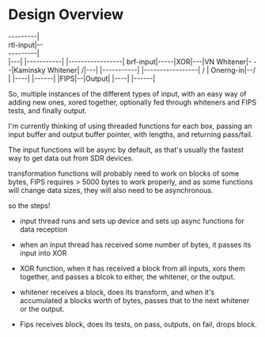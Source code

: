 Design Overview
===============

---------|  
rtl-input|--\
---------|   \
              \|---|   |-----------|       |-----------------|
brf-input|-----|XOR|---|VN Whitener|-  -  -|Kaminsky Whitener|
              /|---|   |-----------|       |-----------------|
             /                                      |
Onerng-in|--/                                       |
                                                |----|  |------|
						|FIPS|--|Output|
					        |----|  |------|



So, multiple instances of the different types of input, with an easy way of adding new ones, xored together, optionally fed through whiteners and FIPS tests, and finally output.


I'm currently thinking of using threaded functions for each box, passing an input buffer and output buffer pointer, with lengths, and returning pass/fail.

The input functions will be async by default, as that's usually the fastest way to get data out from SDR devices.

transformation functions will probably need to work on blocks of some bytes, FIPS requires > 5000 bytes to work properly, and as some functions will change data sizes, they will also need to be asynchronous.

so the steps!

* input thread runs and sets up device and sets up async functions for data reception
* when an input thread has received some number of bytes, it passes its input into XOR
* XOR function, when it has received a block from all inputs, xors them together, and passes a blcok to either, the whitener, or the output.

* whitener receives a block, does its transform, and when it's accumulated a blocks worth of bytes, passes that to the next whitener or the output.

* Fips receives block, does its tests, on pass, outputs, on fail, drops block.

